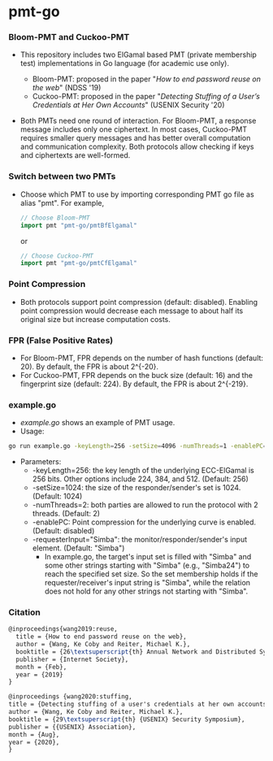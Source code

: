 # pmt-go

### Bloom-PMT and Cuckoo-PMT

- This repository includes two ElGamal based PMT (private membership test) implementations in Go language (for academic use only).
    - Bloom-PMT: proposed in the paper "_How to end password reuse on the web_" (NDSS '19)
    - Cuckoo-PMT: proposed in the paper "_Detecting Stuffing of a User’s Credentials at Her Own Accounts_" (USENIX Security '20)
    
- Both PMTs need one round of interaction. For Bloom-PMT, a response message includes only one ciphertext. In most cases, Cuckoo-PMT requires smaller query messages 
  and has better overall computation and communication complexity. Both protocols allow checking if keys and ciphertexts are well-formed.

### Switch between two PMTs

- Choose which PMT to use by importing corresponding PMT go file as alias "pmt". For example,
  ```go
  // Choose Bloom-PMT
  import pmt "pmt-go/pmtBfElgamal"
  ```
  or
  ```go
  // Choose Cuckoo-PMT
  import pmt "pmt-go/pmtCfElgamal"
  ```
  
### Point Compression
- Both protocols support point compression (default: disabled). 
  Enabling point compression would decrease each message to about half its original size but increase
  computation costs.

### FPR (False Positive Rates)
- For Bloom-PMT, FPR depends on the number of hash functions (default: 20). By default, the FPR is about 2^{-20}.
- For Cuckoo-PMT, FPR depends on the buck size (default: 16) and the fingerprint size (default: 224). 
  By default, the FPR is about 2^{-219}.

### example.go
- _example.go_ shows an example of PMT usage.
- Usage: 
```bash
go run example.go -keyLength=256 -setSize=4096 -numThreads=1 -enablePC=false -requesterInput="Simba"
```
- Parameters:
  - -keyLength=256: the key length of the underlying ECC-ElGamal is 256 bits. Other options include 224, 384, and 512. (Default: 256)
  - -setSize=1024: the size of the responder/sender's set is 1024. (Default: 1024)
  - -numThreads=2: both parties are allowed to run the protocol with 2 threads. (Default: 2)
  - -enablePC: Point compression for the underlying curve is enabled. (Default: disabled)
  - -requesterInput="Simba": the monitor/responder/sender's input element. (Default: "Simba")
    - In example.go, the target's input set is filled with "Simba" and some other strings starting 
      with "Simba" (e.g., "Simba24") to reach the specified set size. So the set membership holds if the requester/receiver's
      input string is "Simba", while the relation does not hold for any other strings not 
      starting with "Simba".
      
### Citation

```latex
@inproceedings{wang2019:reuse,
  title = {How to end password reuse on the web},
  author = {Wang, Ke Coby and Reiter, Michael K.},
  booktitle = {26\textsuperscript{th} Annual Network and Distributed System Security Symposium},
  publisher = {Internet Society},
  month = {Feb},
  year = {2019}
}
```

```latex
@inproceedings {wang2020:stuffing,
title = {Detecting stuffing of a user's credentials at her own accounts},
author = {Wang, Ke Coby and Reiter, Michael K.},
booktitle = {29\textsuperscript{th} {USENIX} Security Symposium},
publisher = {{USENIX} Association},
month = {Aug},
year = {2020},
}
```